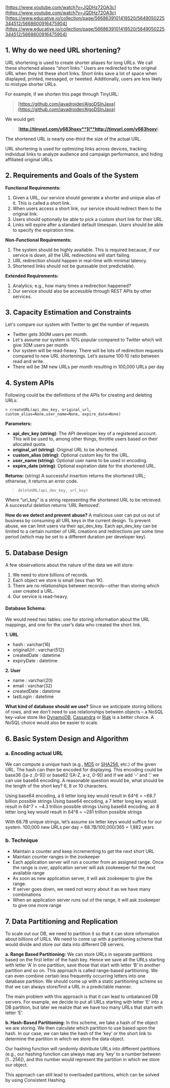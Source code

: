 [https://www.youtube.com/watch?v=JQDHz72OA3c](https://www.youtube.com/watch?v=JQDHz72OA3c)
[https://www.educative.io/collection/page/5668639101419520/5649050225344512/5668600916475904](https://www.educative.io/collection/page/5668639101419520/5649050225344512/5668600916475904)

## 1. Why do we need URL shortening?

URL shortening is used to create shorter aliases for long URLs. We call these shortened aliases “short links.” Users are redirected to the original URL when they hit these short links. Short links save a lot of space when displayed, printed, messaged, or tweeted. Additionally, users are less likely to mistype shorter URLs.

For example, if we shorten this page through TinyURL:

> [https://github.com/javadroider/AlgoDSInJava](https://github.com/javadroider/AlgoDSInJava)

We would get:

> [**http://tinyurl.com/y683hoxv**](**http://tinyurl.com/y683hoxv**)

The shortened URL is nearly one-third the size of the actual URL.

URL shortening is used for optimizing links across devices, tracking individual links to analyze audience and campaign performance, and hiding affiliated original URLs.

## 2. Requirements and Goals of the System

**Functional Requirements:**
1.  Given a URL, our service should generate a shorter and unique alias of it. This is called a short link.
2.  When users access a short link, our service should redirect them to the original link.
3.  Users should optionally be able to pick a custom short link for their URL.
4.  Links will expire after a standard default timespan. Users should be able to specify the expiration time.

**Non-Functional Requirements:**
1.  The system should be highly available. This is required because, if our service is down, all the URL redirections will start failing.
2.  URL redirection should happen in real-time with minimal latency.
3.  Shortened links should not be guessable (not predictable).

**Extended Requirements:**

1.  Analytics; e.g., how many times a redirection happened?
2.  Our service should also be accessible through REST APIs by other services.

## 3. Capacity Estimation and Constraints

Let's compare our system with Twitter to get the number of requests
- Twitter gets 300M users per month.
- Let's assume our system is 10% popular compared to Twitter which will give 30M users per month
- Our system will be read-heavy. There will be lots of redirection requests compared to new URL shortenings. Let’s assume 100:10 ratio between read and write.
- There will be 3M new URLs per month resulting in 100,000 URLs per day



## 4. System APIs

Following could be the definitions of the APIs for creating and deleting URLs:

    > createURL(api_dev_key, original_url, custom_alias=None,user_name=None, expire_date=None)

**Parameters:**

- **api_dev_key (string)**: The API developer key of a registered account. This will be used to, among other things, throttle users based on their allocated quota.
- **original_url (string)**: Original URL to be shortened.
- **custom_alias (string)**: Optional custom key for the URL.
- **user_name (string)**: Optional user name to be used in encoding.
- **expire_date (string)**: Optional expiration date for the shortened URL.

**Returns:**  (string)
A successful insertion returns the shortened URL; otherwise, it returns an error code.

> `deleteURL(api_dev_key, url_key)`

Where “url_key” is a string representing the shortened URL to be retrieved. A successful deletion returns ‘URL Removed’.

**How do we detect and prevent abuse?**  A malicious user can put us out of business by consuming all URL keys in the current design. To prevent abuse, we can limit users via their api_dev_key. Each api_dev_key can be limited to a certain number of URL creations and redirections per some time period (which may be set to a different duration per developer key).

## 5. Database Design
A few observations about the nature of the data we will store:
1.  We need to store billions of records.
2.  Each object we store is small (less than 1K).
3.  There are no relationships between records—other than storing which user created a URL.
4.  Our service is read-heavy.

#### Database Schema:
We would need two tables: one for storing information about the URL mappings, and one for the user’s data who created the short link.

**1. URL**
 - hash : varchar(16)
 - originalUrl : varchar(512)
 - createdDate : datetime
 - expiryDate : datetime

**2. User**
 - name : varchar(20)
 - email : varchar(32)
 - createdDate : datetime
 - lastLogin : datetime

 **What kind of database should we use?** Since we anticipate storing billions of rows, and we don’t need to use relationships between objects – a NoSQL key-value store like [DynamoDB](https://en.wikipedia.org/wiki/Amazon_DynamoDB), [Cassandra](https://en.wikipedia.org/wiki/Apache_Cassandra) or [Riak](https://en.wikipedia.org/wiki/Riak) is a better choice. A NoSQL choice would also be easier to scale.

## 6. Basic System Design and Algorithm
### a. Encoding actual URL

We can compute a unique hash (e.g.,  [MD5](https://en.wikipedia.org/wiki/MD5)  or  [SHA256](https://en.wikipedia.org/wiki/SHA-2), etc.) of the given URL. The hash can then be encoded for displaying. This encoding could be base36 ([a-z ,0-9]) or base62 ([A-Z, a-z, 0-9]) and if we add ‘-’ and ‘.’ we can use base64 encoding. A reasonable question would be, what should be the length of the short key? 6, 8 or 10 characters.

Using base64 encoding, a 6 letter long key would result in 64^6 = ~68.7 billion possible strings
Using base64 encoding, a 7 letter long key would result in 64^7 = ~4.3 trillion possible strings
Using base64 encoding, an 8 letter long key would result in 64^8 = ~281 trillion possible strings

With 68.7B unique strings, let’s assume six letter keys would suffice for our system.
100,000 new URLs per day = 68.7B/100,000/365 = 1,882 years

### b. Technique
- Maintain a counter and keep incrementing to get the next short URL
- Maintain counter ranges in the zookeeper
- Each application server will run a counter from an assigned range. Once the range is over, application server will ask zookeeeper for the next available range
- As soon as new application server, it will ask zookeeper to give the range.
- If server goes down, we need not worry about it as we have many combinations
- When an application server runs out of the range, it will ask zookeeper to give one more range

## 7. Data Partitioning and Replication

To scale out our DB, we need to partition it so that it can store information about billions of URLs. We need to come up with a partitioning scheme that would divide and store our data into different DB servers.

**a. Range Based Partitioning:**  We can store URLs in separate partitions based on the first letter of the hash key. Hence we save all the URLs starting with letter ‘A’ in one partition, save those that start with letter ‘B’ in another partition and so on. This approach is called range-based partitioning. We can even combine certain less frequently occurring letters into one database partition. We should come up with a static partitioning scheme so that we can always store/find a URL in a predictable manner.

The main problem with this approach is that it can lead to unbalanced DB servers. For example, we decide to put all URLs starting with letter ‘E’ into a DB partition, but later we realize that we have too many URLs that start with letter ‘E’.

**b. Hash-Based Partitioning:**  In this scheme, we take a hash of the object we are storing. We then calculate which partition to use based upon the hash. In our case, we can take the hash of the ‘key’ or the short link to determine the partition in which we store the data object.

Our hashing function will randomly distribute URLs into different partitions (e.g., our hashing function can always map any ‘key’ to a number between [1…256]), and this number would represent the partition in which we store our object.

This approach can still lead to overloaded partitions, which can be solved by using  Consistent Hashing.
